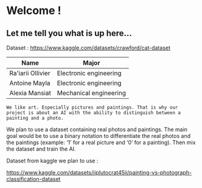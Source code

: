 # **Welcome !**
## Let me tell you what is up here...

Dataset : https://www.kaggle.com/datasets/crawford/cat-dataset

|        Name       |        Major           |
|-------------------|------------------------|
| Ra'iarii Ollivier | Electronic engineering |
| Antoine Mayla     | Electronic engineering |
| Alexia Mansiat    | Mechanical engineering  |


    We like art. Especially pictures and paintings. That is why our project is about an AI with the ability to distinguish between a painting and a photo. 
We plan to use a dataset containing real photos and paintings. The main goal would be to use a binary notation to differentiate the real photos and the paintings (example: ‘1’ for a real picture and ‘0’ for a painting). Then mix the dataset and train the AI. 



Dataset from kaggle we plan to use :

https://www.kaggle.com/datasets/iiplutocrat45ii/painting-vs-photograph-classification-dataset

